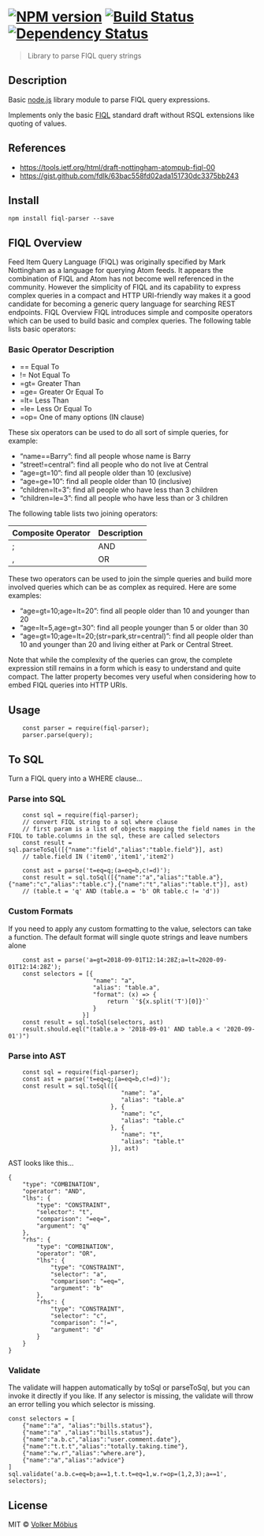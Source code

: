 #  [![NPM version][npm-image]][npm-url] [![Build Status][travis-image]][travis-url] [![Dependency Status][daviddm-url]][daviddm-image]

> Library to parse FIQL query strings

## Description

Basic [node.js] library module to parse FIQL query expressions.

Implements only the basic [FIQL] standard draft without RSQL extensions like quoting of values.

## References

* https://tools.ietf.org/html/draft-nottingham-atompub-fiql-00
* https://gist.github.com/fdlk/63bac558fd02ada151730dc3375bb243

## Install

	npm install fiql-parser --save
	
## FIQL Overview


Feed Item Query Language (FIQL) was originally specified by Mark Nottingham as a language for querying Atom feeds. It appears the combination of FIQL and Atom has not become well referenced in the community. However the simplicity of FIQL and its capability to express complex queries in a compact and HTTP URI-friendly way makes it a good candidate for becoming a generic query language for searching REST endpoints.
FIQL Overview
FIQL introduces simple and composite operators which can be used to build basic and complex queries. The following table lists basic operators:

### Basic Operator	Description
- ==	Equal To
- !=	Not Equal To
- =gt=	Greater Than
- =ge=	Greater Or Equal To
- =lt=	Less Than
- =le=	Less Or Equal To 
- =op=	One of many options (IN clause) 

These six operators can be used to do all sort of simple queries, for example:
- “name==Barry”: find all people whose name is Barry
- “street!=central”: find all people who do not live at Central
- “age=gt=10”: find all people older than 10 (exclusive)
- “age=ge=10”: find all people older than 10 (inclusive)
- “children=lt=3”: find all people who have less than 3 children
- “children=le=3”: find all people who have less than or 3 children

The following table lists two joining operators:

| Composite Operator  | Description|
| ------------- | ------------- |
| ;  | AND |
| ,  | OR |



These two operators can be used to join the simple queries and build more involved queries which can be as complex as required. Here are some examples:
- “age=gt=10;age=lt=20”: find all people older than 10 and younger than 20
- “age=lt=5,age=gt=30”: find all people younger than 5 or older than 30
- “age=gt=10;age=lt=20;(str=park,str=central)”: find all people older than 10 and younger than 20 and living either at Park or Central Street.

Note that while the complexity of the queries can grow, the complete expression still remains in a form which is easy to understand and quite compact. The latter property becomes very useful when considering how to embed FIQL queries into HTTP URIs. 
	
## Usage
```
	const parser = require(fiql-parser);
	parser.parse(query);
```
	
## To SQL

Turn a FIQL query into a WHERE clause...

### Parse into SQL

```
    const sql = require(fiql-parser);
    // convert FIQL string to a sql where clause
    // first param is a list of objects mapping the field names in the FIQL to table.columns in the sql, these are called selectors
    const result = sql.parseToSql([{"name":"field","alias":"table.field"}], ast)
    // table.field IN ('item0','item1','item2')

    const ast = parse('t=eq=q;(a=eq=b,c!=d)');
    const result = sql.toSql([{"name":"a","alias":"table.a"},{"name":"c","alias":"table.c"},{"name":"t","alias":"table.t"}], ast)
    // (table.t = 'q' AND (table.a = 'b' OR table.c != 'd'))
```

### Custom Formats

If you need to apply any custom formatting to the value, selectors can take a function.
The default format will single quote strings and leave numbers alone

```
    const ast = parse('a=gt=2018-09-01T12:14:28Z;a=lt=2020-09-01T12:14:28Z');
    const selectors = [{
                     	"name": "a",
                     	"alias": "table.a",
                     	"format": (x) => {
                     		return `'${x.split('T')[0]}'`
                     	}
                     }]
    const result = sql.toSql(selectors, ast)
    result.should.eql("(table.a > '2018-09-01' AND table.a < '2020-09-01')")
```

### Parse into AST

```
    const sql = require(fiql-parser);
    const ast = parse('t=eq=q;(a=eq=b,c!=d)');
    const result = sql.toSql([{
                             	"name": "a",
                             	"alias": "table.a"
                             }, {
                             	"name": "c",
                             	"alias": "table.c"
                             }, {
                             	"name": "t",
                             	"alias": "table.t"
                             }], ast)
```

AST looks like this...

```
{
	"type": "COMBINATION",
	"operator": "AND",
	"lhs": {
		"type": "CONSTRAINT",
		"selector": "t",
		"comparison": "=eq=",
		"argument": "q"
	},
	"rhs": {
		"type": "COMBINATION",
		"operator": "OR",
		"lhs": {
			"type": "CONSTRAINT",
			"selector": "a",
			"comparison": "=eq=",
			"argument": "b"
		},
		"rhs": {
			"type": "CONSTRAINT",
			"selector": "c",
			"comparison": "!=",
			"argument": "d"
		}
	}
}    
```

### Validate

The validate will happen automatically by toSql or parseToSql, but you can invoke it
directly if you like.  If any selector is missing, the validate will throw an error telling
you which selector is missing.

```
const selectors = [
    {"name":"a", "alias":"bills.status"},
    {"name":"a" ,"alias":"bills.status"},
    {"name":"a.b.c","alias":"user.comment.date"},
    {"name":"t.t.t","alias":"totally.taking.time"},
    {"name":"w.r","alias":"where.are"},
    {"name":"a","alias":"advice"}
]
sql.validate('a.b.c=eq=b;a==1,t.t.t=eq=1,w.r=op=(1,2,3);a==1', selectors);

```    	
    

## License

MIT © [Volker Möbius]()

[npm-url]: https://npmjs.org/package/fiql-parser
[npm-image]: https://badge.fury.io/js/fiql-parser.svg
[travis-url]: https://travis-ci.org/vmoebius/node-fiql-parser
[travis-image]: https://travis-ci.org/vmoebius/node-fiql-parser.svg?branch=master
[daviddm-url]: https://david-dm.org/vmoebius/node-fiql-parser.svg?theme=shields.io
[daviddm-image]: https://david-dm.org/vmoebius/node-fiql-parser
[node.js]: https://nodejs.org
[FIQL]: https://tools.ietf.org/html/draft-nottingham-atompub-fiql-00
